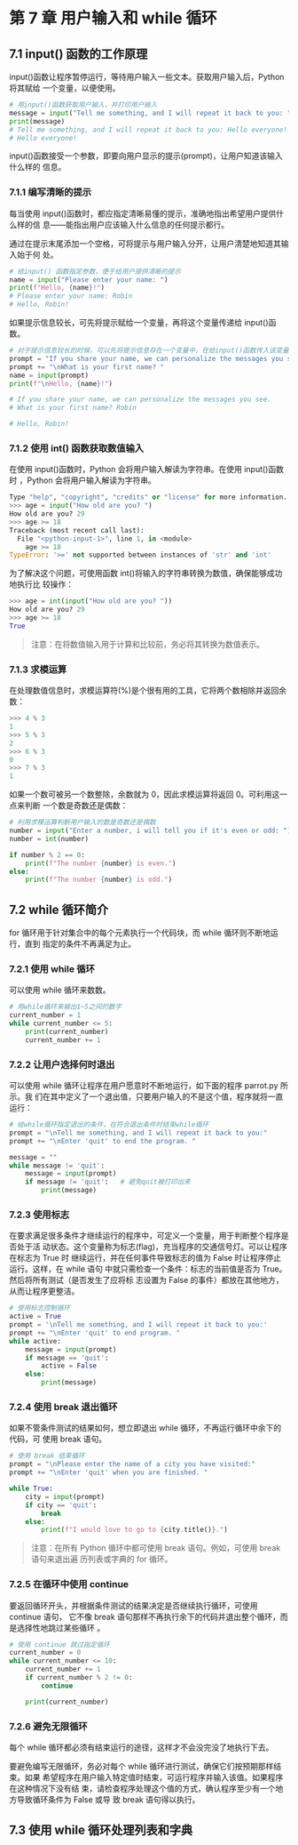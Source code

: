 # 第 7 章 用户输入和 while 循环

## 7.1 input() 函数的工作原理

input()函数让程序暂停运行，等待用户输入一些文本。获取用户输入后，Python 将其赋给
一个变量，以便使用。

```python
# 用input()函数获取用户输入，并打印用户输入
message = input("Tell me something, and I will repeat it back to you: ")
print(message)
# Tell me something, and I will repeat it back to you: Hello everyone!
# Hello everyone!
```

input()函数接受一个参数，即要向用户显示的提示(prompt)，让用户知道该输入什么样的
信息。

### 7.1.1 编写清晰的提示

每当使用 input()函数时，都应指定清晰易懂的提示，准确地指出希望用户提供什么样的信
息——能指出用户应该输入什么信息的任何提示都行。

通过在提示末尾添加一个空格，可将提示与用户输入分开，让用户清楚地知道其输入始于何
处。

```python
# 给input() 函数指定参数，便于给用户提供清晰的提示
name = input("Please enter your name: ")
print(f"Hello, {name}!")
# Please enter your name: Robin
# Hello, Robin!
```

如果提示信息较长，可先将提示赋给一个变量，再将这个变量传递给 input()函数。

```python
# 对于提示信息较长的时候，可以先将提示信息存在一个变量中，在给input()函数传入该变量
prompt = "If you share your name, we can personalize the messages you see."
prompt += "\nWhat is your first name? "
name = input(prompt)
print(f"\nHello, {name}!")

# If you share your name, we can personalize the messages you see.
# What is your first name? Robin

# Hello, Robin!
```

### 7.1.2 使用 int() 函数获取数值输入

在使用 input()函数时，Python 会将用户输入解读为字符串。在使用 input()函数时
，Python 会将用户输入解读为字符串。

```python
Type "help", "copyright", "credits" or "license" for more information.
>>> age = input("How old are you? ")
How old are you? 29
>>> age >= 18
Traceback (most recent call last):
  File "<python-input-1>", line 1, in <module>
    age >= 18
TypeError: '>=' not supported between instances of 'str' and 'int'
```

为了解决这个问题，可使用函数 int()将输入的字符串转换为数值，确保能够成功地执行比
较操作：

```python
>>> age = int(input("How old are you? "))
How old are you? 29
>>> age >= 18
True
```

> 注意：在将数值输入用于计算和比较前，务必将其转换为数值表示。

### 7.1.3 求模运算

在处理数值信息时，求模运算符(%)是个很有用的工具，它将两个数相除并返回余数：

```python
>>> 4 % 3
1
>>> 5 % 3
2
>>> 6 % 3
0
>>> 7 % 3
1
```

如果一个数可被另一个数整除，余数就为 0，因此求模运算将返回 0。可利用这一点来判断
一个数是奇数还是偶数：

```python
# 利用求模运算判断用户输入的数是奇数还是偶数
number = input("Enter a number, i will tell you if it's even or odd: ")
number = int(number)

if number % 2 == 0:
    print(f"The number {number} is even.")
else:
    print(f"The number {number} is odd.")
```

## 7.2 while 循环简介

for 循环用于针对集合中的每个元素执行一个代码块，而 while 循环则不断地运行，直到
指定的条件不再满足为止。

### 7.2.1 使用 while 循环

可以使用 while 循环来数数。

```python
# 用while循环来输出1~5之间的数字
current_number = 1
while current_number <= 5:
    print(current_number)
    current_number += 1
```

### 7.2.2 让用户选择何时退出

可以使用 while 循环让程序在用户愿意时不断地运行，如下面的程序 parrot.py 所示。我
们在其中定义了一个退出值，只要用户输入的不是这个值，程序就将一直运行：

```python
# 给while循环指定退出的条件，在符合退出条件时结束while循环
prompt = "\nTell me something, and I will repeat it back to you:"
prompt += "\nEnter 'quit' to end the program. "

message = ""
while message != 'quit':
    message = input(prompt)
    if message != 'quit':   # 避免quit被打印出来
        print(message)
```

### 7.2.3 使用标志

在要求满足很多条件才继续运行的程序中，可定义一个变量，用于判断整个程序是否处于活
动状态。这个变量称为标志(flag)，充当程序的交通信号灯。可以让程序在标志为 True 时
继续运行，并在任何事件导致标志的值为 False 时让程序停止运行。这样，在 while 语句
中就只需检查一个条件：标志的当前值是否为 True。然后将所有测试（是否发生了应将标
志设置为 False 的事件）都放在其他地方，从而让程序更整洁。

```python
# 使用标志控制循环
active = True
prompt = '\nTell me something, and I will repeat it back to you:'
prompt += "\nEnter 'quit' to end program. "
while active:
    message = input(prompt)
    if message == 'quit':
        active = False
    else:
        print(message)
```

### 7.2.4 使用 break 退出循环

如果不管条件测试的结果如何，想立即退出 while 循环，不再运行循环中余下的代码，可
使用 break 语句。

```python
# 使用 break 结束循环
prompt = "\nPlease enter the name of a city you have visited:"
prompt += "\nEnter 'quit' when you are finished. "

while True:
    city = input(prompt)
    if city == 'quit':
        break
    else:
        print(f"I would love to go to {city.title()}.")
```

> 注意：在所有 Python 循环中都可使用 break 语句。例如，可使用 break 语句来退出遍
> 历列表或字典的 for 循环。

### 7.2.5 在循环中使用 continue

要返回循环开头，并根据条件测试的结果决定是否继续执行循环，可使用 continue 语句，
它不像 break 语句那样不再执行余下的代码并退出整个循环，而是选择性地跳过某些循环
。

```python
# 使用 continue 跳过指定循环
current_number = 0
while current_number <= 10:
    current_number += 1
    if current_number % 2 != 0:
        continue

    print(current_number)
```

### 7.2.6 避免无限循环

每个 while 循环都必须有结束运行的途径，这样才不会没完没了地执行下去。

要避免编写无限循环，务必对每个 while 循环进行测试，确保它们按预期那样结束。如果
希望程序在用户输入特定值时结束，可运行程序并输入该值。如果程序在这种情况下没有结
束，请检查程序处理这个值的方式，确认程序至少有一个地方导致循环条件为 False 或导
致 break 语句得以执行。

## 7.3 使用 while 循环处理列表和字典
